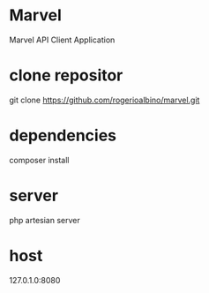 # Marvel
Marvel API Client  Application


# clone repositor
git clone https://github.com/rogerioalbino/marvel.git

# dependencies
composer install

# server 
php artesian server

# host
127.0.1.0:8080
